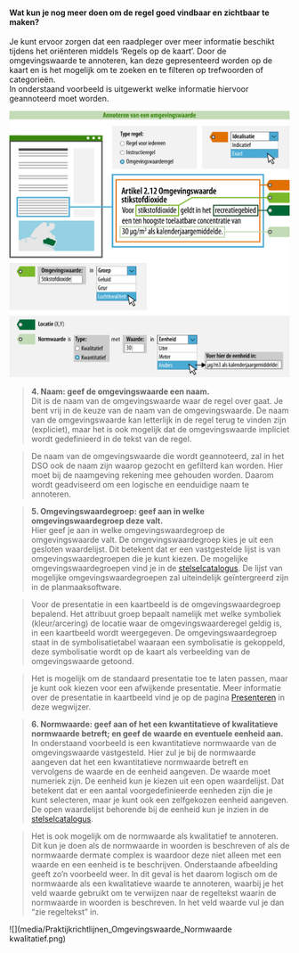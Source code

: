 ﻿#### Wat kun je nog meer doen om de regel goed vindbaar en zichtbaar te maken?

Je kunt ervoor zorgen dat een raadpleger over meer informatie beschikt tijdens
het oriënteren middels ‘Regels op de kaart’. Door de omgevingswaarde te
annoteren, kan deze gepresenteerd worden op de kaart en is het mogelijk om te
zoeken en te filteren op trefwoorden of categorieën.  
In onderstaand voorbeeld is uitgewerkt welke informatie hiervoor geannoteerd
moet worden.

![](media/Praktijkrichtlijnen_Omgevingswaarde-Middel.png)

>   **4. Naam: geef de omgevingswaarde een naam.**  
>   Dit is de naam van de omgevingswaarde waar de regel over gaat. Je
>   bent vrij in de keuze van de naam van de omgevingswaarde. De naam van de omgevingswaarde kan
>   letterlijk in de regel terug te vinden zijn (expliciet), maar het is ook mogelijk dat de 
>   omgevingswaarde impliciet wordt gedefinieerd in de tekst van de regel.

>   De naam van de omgevingswaarde die wordt geannoteerd, zal in het DSO ook de naam zijn waarop 
>   gezocht en gefilterd kan worden. Hier moet bij de naamgeving rekening mee gehouden worden. Daarom
>   wordt geadviseerd om een logische en eenduidige naam te annoteren.

>   **5. Omgevingswaardegroep: geef aan in welke omgevingswaardegroep deze
>   valt.**  
>   Hier geef je aan in welke omgevingswaardegroep de omgevingswaarde valt. De
>   omgevingswaardegroep kies je uit een gesloten waardelijst. Dit betekent dat
>   er een vastgestelde lijst is van omgevingswaardegroepen die je kunt kiezen.
>   De mogelijke omgevingswaardegroepen vind je in de
>   [stelselcatalogus](https://stelselcatalogus.omgevingswet.overheid.nl/waardelijstenpagina).
>   De lijst van mogelijke omgevingswaardegroepen zal uiteindelijk geïntergreerd
>   zijn in de planmaaksoftware.

>   Voor de presentatie in een kaartbeeld is de omgevingswaardegroep bepalend.
>   Het attribuut groep bepaalt namelijk met welke symboliek (kleur/arcering) de
>   locatie waar de omgevingswaarderegel geldig is, in een kaartbeeld wordt
>   weergegeven. De omgevingswaardegroep staat in de symbolisatietabel waaraan
>   een symbolisatie is gekoppeld, deze symbolisatie wordt op de kaart als
>   verbeelding van de omgevingswaarde getoond.

>   Het is mogelijk om de standaard presentatie toe te laten passen, maar je
>   kunt ook kiezen voor een afwijkende presentatie. Meer informatie over de
>   presentatie in kaartbeeld vind je op de pagina [Presenteren](/presenteren)
>   in deze wegwijzer.

>   **6. Normwaarde: geef aan of het een kwantitatieve of kwalitatieve
>   normwaarde betreft; en geef de waarde en eventuele eenheid aan.**  
>   In onderstaand voorbeeld is een kwantitatieve normwaarde van de
>   omgevingswaarde vastgesteld. Hier zul je bij de normwaarde aangeven dat het
>   een kwantitatieve normwaarde betreft en vervolgens de waarde en de eenheid
>   aangeven. De waarde moet numeriek zijn. De eenheid kun je kiezen uit een
>   open waardelijst. Dat betekent dat er een aantal voorgedefinieerde eenheden
>   zijn die je kunt selecteren, maar je kunt ook een zelfgekozen eenheid
>   aangeven. De open waardelijst behorende bij de eenheid kun je inzien in de
>   [stelselcatalogus](https://stelselcatalogus.omgevingswet.overheid.nl/waardelijstenpagina).

>   Het is ook mogelijk om de normwaarde als kwalitatief te annoteren. Dit kun je
>   doen als de normwaarde in woorden is beschreven of als de normwaarde dermate
>   complex is waardoor deze niet alleen met een waarde en een eenheid is te
>   beschrijven. Onderstaande afbeelding geeft zo’n voorbeeld weer. In dit geval is
>   het daarom logisch om de normwaarde als een kwalitatieve waarde te annoteren,
>   waarbij je het veld waarde gebruikt om te verwijzen naar de regeltekst waarin de
>   normwaarde in woorden is beschreven. In het veld waarde vul je dan “zie
>   regeltekst” in.

![](media/Praktijkrichtlijnen_Omgevingswaarde_Normwaarde kwalitatief.png)
